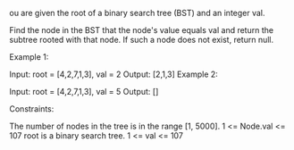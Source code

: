 ou are given the root of a binary search tree (BST) and an integer val.

Find the node in the BST that the node's value equals val and return the subtree rooted with that node. If such a node does not exist, return null.

 

Example 1:


Input: root = [4,2,7,1,3], val = 2
Output: [2,1,3]
Example 2:


Input: root = [4,2,7,1,3], val = 5
Output: []
 

Constraints:

The number of nodes in the tree is in the range [1, 5000].
1 <= Node.val <= 107
root is a binary search tree.
1 <= val <= 107
